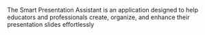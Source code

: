 The Smart Presentation Assistant is an application designed to help educators and professionals create, organize, and enhance their presentation slides effortlessly
